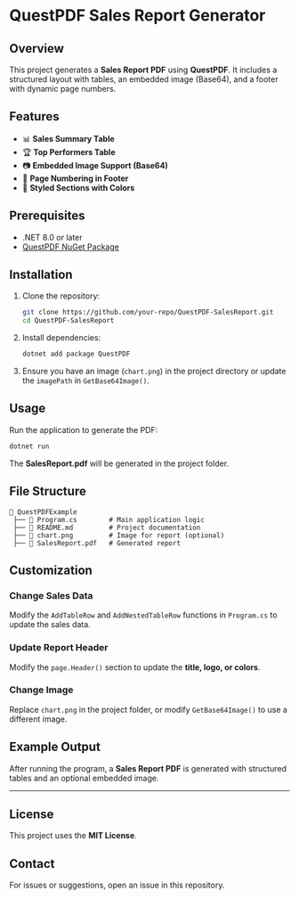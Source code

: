 # QuestPDF Sales Report Generator

## Overview
This project generates a **Sales Report PDF** using **QuestPDF**. It includes a structured layout with tables, an embedded image (Base64), and a footer with dynamic page numbers.

## Features
- 📊 **Sales Summary Table**
- 🏆 **Top Performers Table**
- 📷 **Embedded Image Support (Base64)**
- 📄 **Page Numbering in Footer**
- 🎨 **Styled Sections with Colors**

## Prerequisites
- .NET 8.0 or later
- [QuestPDF NuGet Package](https://www.nuget.org/packages/QuestPDF/)

## Installation
1. Clone the repository:
   ```sh
   git clone https://github.com/your-repo/QuestPDF-SalesReport.git
   cd QuestPDF-SalesReport
   ```
2. Install dependencies:
   ```sh
   dotnet add package QuestPDF
   ```
3. Ensure you have an image (`chart.png`) in the project directory or update the `imagePath` in `GetBase64Image()`.

## Usage
Run the application to generate the PDF:
```sh
dotnet run
```
The **SalesReport.pdf** will be generated in the project folder.

## File Structure
```
📂 QuestPDFExample
 ├── 📄 Program.cs        # Main application logic
 ├── 📄 README.md         # Project documentation
 ├── 📄 chart.png         # Image for report (optional)
 ├── 📄 SalesReport.pdf   # Generated report
```

## Customization
### Change Sales Data
Modify the `AddTableRow` and `AddNestedTableRow` functions in `Program.cs` to update the sales data.

### Update Report Header
Modify the `page.Header()` section to update the **title, logo, or colors**.

### Change Image
Replace `chart.png` in the project folder, or modify `GetBase64Image()` to use a different image.

## Example Output
After running the program, a **Sales Report PDF** is generated with structured tables and an optional embedded image.

---

## License
This project uses the **MIT License**.

## Contact
For issues or suggestions, open an issue in this repository.
